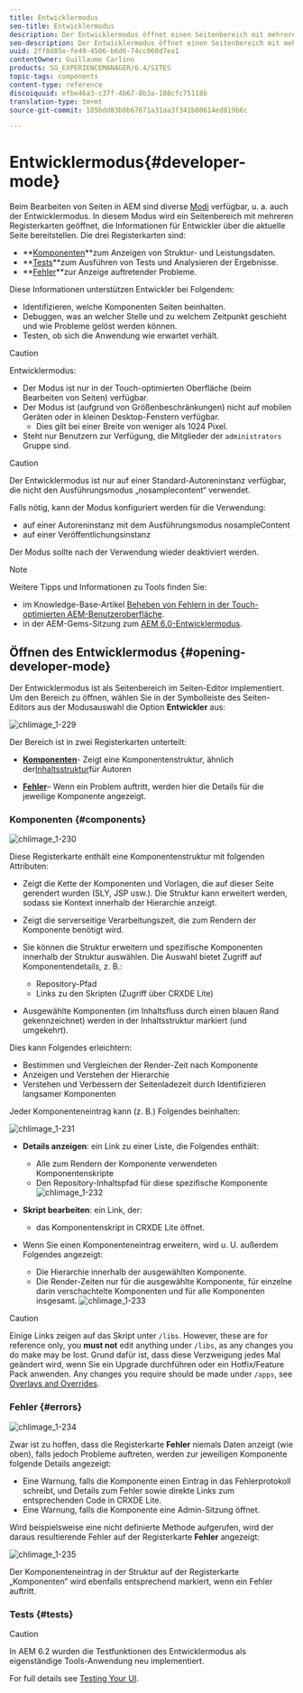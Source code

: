 ```yaml
---
title: Entwicklermodus
seo-title: Entwicklermodus
description: Der Entwicklermodus öffnet einen Seitenbereich mit mehreren Registerkarten mit Informationen für Entwickler zur aktuellen Seite.
seo-description: Der Entwicklermodus öffnet einen Seitenbereich mit mehreren Registerkarten mit Informationen für Entwickler zur aktuellen Seite.
uuid: 2ff0d85e-fe49-4506-b6d6-74cc060d7ea1
contentOwner: Guillaume Carlino
products: SG_EXPERIENCEMANAGER/6.4/SITES
topic-tags: components
content-type: reference
discoiquuid: efbe46a3-c37f-4b67-8b3a-188cfc75118b
translation-type: tm+mt
source-git-commit: 185bdd83b8b67671a31aa3f341b80614ed819b6c

---
```



# Entwicklermodus{#developer-mode}

Beim Bearbeiten von Seiten in AEM sind diverse [Modi](/help/sites-authoring/author-environment-tools.md#page-modes) verfügbar, u. a. auch der Entwicklermodus. In diesem Modus wird ein Seitenbereich mit mehreren Registerkarten geöffnet, die Informationen für Entwickler über die aktuelle Seite bereitstellen. Die drei Registerkarten sind:

* **[Komponenten](#components)**zum Anzeigen von Struktur- und Leistungsdaten.
* **[Tests](#tests)**zum Ausführen von Tests und Analysieren der Ergebnisse.
* **[Fehler](#errors)**zur Anzeige auftretender Probleme.

Diese Informationen unterstützen Entwickler bei Folgendem:

* Identifizieren, welche Komponenten Seiten beinhalten.
* Debuggen, was an welcher Stelle und zu welchem Zeitpunkt geschieht und wie Probleme gelöst werden können. 
* Testen, ob sich die Anwendung wie erwartet verhält.

>[!CAUTION]
>
>Entwicklermodus:
>
>* Der Modus ist nur in der Touch-optimierten Oberfläche (beim Bearbeiten von Seiten) verfügbar.
>* Der Modus ist (aufgrund von Größenbeschränkungen) nicht auf mobilen Geräten oder in kleinen Desktop-Fenstern verfügbar.
   >   * Dies gilt bei einer Breite von weniger als 1024 Pixel.
>* Steht nur Benutzern zur Verfügung, die Mitglieder der `administrators` Gruppe sind.


>[!CAUTION]
>
>Der Entwicklermodus ist nur auf einer Standard-Autoreninstanz verfügbar, die nicht den Ausführungsmodus „nosamplecontent“ verwendet.
>
>Falls nötig, kann der Modus konfiguriert werden für die Verwendung:
>
>* auf einer Autoreninstanz mit dem Ausführungsmodus nosampleContent
>* auf einer Veröffentlichungsinstanz
>
>
Der Modus sollte nach der Verwendung wieder deaktiviert werden.

>[!NOTE]
>
>Weitere Tipps und Informationen zu Tools finden Sie:
>
>* im Knowledge-Base-Artikel [Beheben von Fehlern in der Touch-optimierten AEM-Benutzeroberfläche](https://helpx.adobe.com/experience-manager/kb/troubleshooting-aem-touchui-issues.html).
>* in der AEM-Gems-Sitzung zum [AEM 6.0-Entwicklermodus](https://docs.adobe.com/content/ddc/en/gems/aem-6-0-developer-mode.html).


## Öffnen des Entwicklermodus {#opening-developer-mode}

Der Entwicklermodus ist als Seitenbereich im Seiten-Editor implementiert. Um den Bereich zu öffnen, wählen Sie in der Symbolleiste des Seiten-Editors aus der Modusauswahl die Option **Entwickler** aus:

![chlimage_1-229](assets/chlimage_1-229.png)

Der Bereich ist in zwei Registerkarten unterteilt:

* **[Komponenten](/help/sites-developing/developer-mode.md#components)**- Zeigt eine Komponentenstruktur, ähnlich der[Inhaltsstruktur](/help/sites-authoring/author-environment-tools.md#content-tree)für Autoren

* **[Fehler](/help/sites-developing/developer-mode.md#errors)**– Wenn ein Problem auftritt, werden hier die Details für die jeweilige Komponente angezeigt.

### Komponenten {#components}

![chlimage_1-230](assets/chlimage_1-230.png)

Diese Registerkarte enthält eine Komponentenstruktur mit folgenden Attributen:

* Zeigt die Kette der Komponenten und Vorlagen, die auf dieser Seite gerendert wurden (SLY, JSP usw.). Die Struktur kann erweitert werden, sodass sie Kontext innerhalb der Hierarchie anzeigt.
* Zeigt die serverseitige Verarbeitungszeit, die zum Rendern der Komponente benötigt wird.
* Sie können die Struktur erweitern und spezifische Komponenten innerhalb der Struktur auswählen. Die Auswahl bietet Zugriff auf Komponentendetails, z. B.:

   * Repository-Pfad
   * Links zu den Skripten (Zugriff über CRXDE Lite)

* Ausgewählte Komponenten (im Inhaltsfluss durch einen blauen Rand gekennzeichnet) werden in der Inhaltsstruktur markiert (und umgekehrt).

Dies kann Folgendes erleichtern:

* Bestimmen und Vergleichen der Render-Zeit nach Komponente
* Anzeigen und Verstehen der Hierarchie
* Verstehen und Verbessern der Seitenladezeit durch Identifizieren langsamer Komponenten

Jeder Komponenteneintrag kann (z. B.) Folgendes beinhalten:

![chlimage_1-231](assets/chlimage_1-231.png)

* **Details anzeigen**: ein Link zu einer Liste, die Folgendes enthält:

   * Alle zum Rendern der Komponente verwendeten Komponentenskripte
   * Den Repository-Inhaltspfad für diese spezifische Komponente
   ![chlimage_1-232](assets/chlimage_1-232.png)

* **Skript bearbeiten**: ein Link, der:

   * das Komponentenskript in CRXDE Lite öffnet.

* Wenn Sie einen Komponenteneintrag erweitern, wird u. U. außerdem Folgendes angezeigt:

   * Die Hierarchie innerhalb der ausgewählten Komponente.
   * Die Render-Zeiten nur für die ausgewählte Komponente, für einzelne darin verschachtelte Komponenten und für alle Komponenten insgesamt. 
   ![chlimage_1-233](assets/chlimage_1-233.png)

>[!CAUTION]
>
>Einige Links zeigen auf das Skript unter `/libs`. However, these are for reference only, you **must not** edit anything under `/libs`, as any changes you do make may be lost. Grund dafür ist, dass diese Verzweigung jedes Mal geändert wird, wenn Sie ein Upgrade durchführen oder ein Hotfix/Feature Pack anwenden. Any changes you require should be made under `/apps`, see [Overlays and Overrides](/help/sites-developing/overlays.md).

### Fehler {#errors}

![chlimage_1-234](assets/chlimage_1-234.png)

Zwar ist zu hoffen, dass die Registerkarte **Fehler** niemals Daten anzeigt (wie oben), falls jedoch Probleme auftreten, werden zur jeweiligen Komponente folgende Details angezeigt:

* Eine Warnung, falls die Komponente einen Eintrag in das Fehlerprotokoll schreibt, und Details zum Fehler sowie direkte Links zum entsprechenden Code in CRXDE Lite.
* Eine Warnung, falls die Komponente eine Admin-Sitzung öffnet.

Wird beispielsweise eine nicht definierte Methode aufgerufen, wird der daraus resultierende Fehler auf der Registerkarte **Fehler** angezeigt:

![chlimage_1-235](assets/chlimage_1-235.png)

Der Komponenteneintrag in der Struktur auf der Registerkarte „Komponenten“ wird ebenfalls entsprechend markiert, wenn ein Fehler auftritt.

### Tests {#tests}

>[!CAUTION]
>
>In AEM 6.2 wurden die Testfunktionen des Entwicklermodus als eigenständige Tools-Anwendung neu implementiert.
>
>For full details see [Testing Your UI](/help/sites-developing/hobbes.md).
